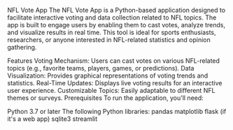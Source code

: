 NFL Vote App
The NFL Vote App is a Python-based application designed to facilitate interactive voting and data collection related to NFL topics. The app is built to engage users by enabling them to cast votes, analyze trends, and visualize results in real time. This tool is ideal for sports enthusiasts, researchers, or anyone interested in NFL-related statistics and opinion gathering.

Features
Voting Mechanism: Users can cast votes on various NFL-related topics (e.g., favorite teams, players, games, or predictions).
Data Visualization: Provides graphical representations of voting trends and statistics.
Real-Time Updates: Displays live voting results for an interactive user experience.
Customizable Topics: Easily adaptable to different NFL themes or surveys.
Prerequisites
To run the application, you'll need:

Python 3.7 or later
The following Python libraries:
pandas
matplotlib
flask (if it's a web app)
sqlite3
streamlit

